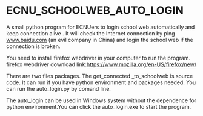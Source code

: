 # ECNU_SCHOOLWEB_AUTO_LOGIN
A small python program for ECNUers to login school web automatically and keep connection alive . It will check the Internet connection by ping www.baidu.com (an evil company in China) and login the school web if the connection is broken. 

You need to install firefox webdriver in your computer to run the program. firefox webdriver download link:https://www.mozilla.org/en-US/firefox/new/

There are two files packages. The get_connected _to_schoolweb is source code. It can run if you have python environment and packages needed. You can run the auto_login.py by comand line.

The auto_login can be used in Windows system without the dependence for python environment.You can click the auto_login.exe to start the program.
